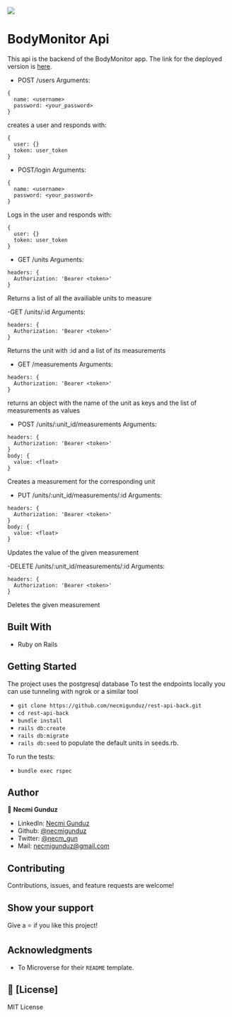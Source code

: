 ![](https://img.shields.io/badge/Microverse-blueviolet)

# BodyMonitor Api

This api is the backend of the BodyMonitor app. The link for the deployed version is [here](https://rest-api-front.herokuapp.com/).

- POST /users 
Arguments:
```
{
  name: <username>
  password: <your_password>
}
```
creates a user and responds with:
```
{
  user: {}
  token: user_token
}
```

- POST/login 
Arguments:
```
{
  name: <username>
  password: <your_password>
}
```
Logs in the user and responds with:
```
{
  user: {}
  token: user_token
}
```

- GET /units 
Arguments:
```
headers: {
  Authorization: 'Bearer <token>'
}
```
Returns a list of all the availiable units to measure

-GET /units/:id 
Arguments:
```
headers: {
  Authorization: 'Bearer <token>'
}
```
Returns the unit with :id and a list of its measurements

- GET /measurements
Arguments:
```
headers: {
  Authorization: 'Bearer <token>'
}
```
returns an object with the name of the unit as keys and the list of measurements as values

- POST /units/:unit_id/measurements 
Arguments:
```
headers: {
  Authorization: 'Bearer <token>'
}
body: {
  value: <float>
}
```
Creates a measurement for the corresponding unit

- PUT /units/:unit_id/measurements/:id
Arguments:
```
headers: {
  Authorization: 'Bearer <token>'
}
body: {
  value: <float>
}
```
Updates the value of the given measurement

-DELETE /units/:unit_id/measurements/:id
Arguments:
```
headers: {
  Authorization: 'Bearer <token>'
}
```
Deletes the given measurement


## Built With

- Ruby on Rails

## Getting Started

The project uses the postgresql database
To test the endpoints locally you can use tunneling with ngrok or a similar tool

- `git clone https://github.com/necmigunduz/rest-api-back.git`
- `cd rest-api-back`
- `bundle install`
- `rails db:create`
- `rails db:migrate`
- `rails db:seed` to populate the default units in seeds.rb.

To run the tests:

- `bundle exec rspec`

## Author

👤 **Necmi Gunduz**

- LinkedIn: [Necmi Gunduz](https://www.linkedin.com/in/necmigunduz/)
- Github: [@necmigunduz](https://github.com/necmigunduz/)
- Twitter: [@necm_gun](https://twitter.com/necm_gun)
- Mail: [necmigunduz@gmail.com](necmigunduz@gmail.com)

## Contributing

Contributions, issues, and feature requests are welcome!

## Show your support

Give a ⭐️ if you like this project!

## Acknowledgments

- To Microverse for their `README` template.

## 📝 [License]

MIT License
